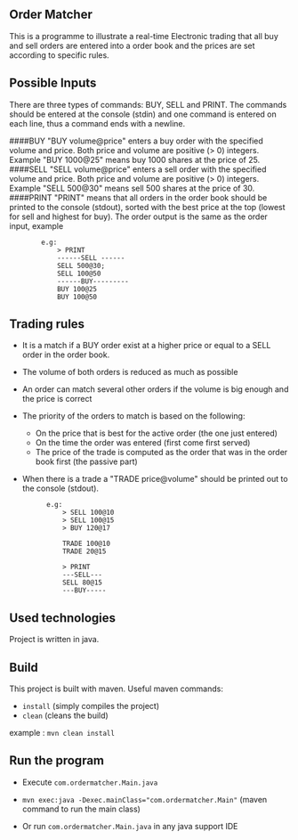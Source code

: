 
## Order Matcher
This is a programme to illustrate a real-time Electronic trading that all buy and sell orders are entered into a order book
and the prices are set according to specific rules.

## Possible Inputs
There are three types of commands: BUY, SELL and PRINT. The commands should be entered at the
console (stdin) and one command is entered on each line, thus a command ends with a newline.

####BUY
"BUY volume@price" enters a buy order with the specified volume and price. Both price and volume
are positive (> 0) integers. Example "BUY 1000@25" means buy 1000 shares at the price of 25.
####SELL
"SELL volume@price" enters a sell order with the specified volume and price. Both price and volume
are positive (> 0) integers. Example "SELL 500@30" means sell 500 shares at the price of 30.
####PRINT
"PRINT" means that all orders in the order book should be printed to the console (stdout), sorted
with the best price at the top (lowest for sell and highest for buy). The order output is the same as
the order input, example

            e.g:
                > PRINT
                ------SELL ------
                SELL 500@30; 
                SELL 100@50 
                ------BUY---------
                BUY 100@25
                BUY 100@50

## Trading rules
* It is a match if a BUY order exist at a higher price or equal to a SELL order in the order book.
* The volume of both orders is reduced as much as possible
* An order can match several other orders if the volume is big enough and the price is
  correct
* The priority of the orders to match is based on the following:
  * On the price that is best for the active order (the one just entered)
  * On the time the order was entered (first come first served)
  * The price of the trade is computed as the order that was in the order book first (the passive
    part)
* When there is a trade a "TRADE price@volume" should be printed out to the console (stdout).


            e.g:
                > SELL 100@10 
                > SELL 100@15
                > BUY 120@17

                TRADE 100@10
                TRADE 20@15
                
                > PRINT
                ---SELL---
                SELL 80@15
                ---BUY-----

## Used technologies
Project is written in java.
## Build
This project is built with maven.
Useful maven commands:

* `install` (simply compiles the project)
* `clean` (cleans the build)

example : `mvn clean install`

## Run the program
* Execute `com.ordermatcher.Main.java`

* `mvn exec:java -Dexec.mainClass="com.ordermatcher.Main"` (maven command to run the main class)
* Or run `com.ordermatcher.Main.java` in any java support IDE 


